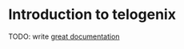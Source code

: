 # Introduction to telogenix

TODO: write [great documentation](http://jacobian.org/writing/what-to-write/)
